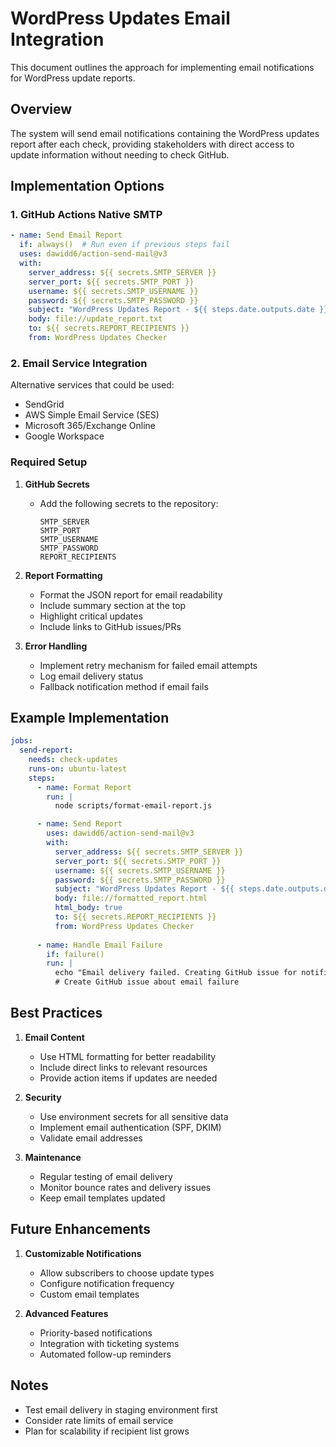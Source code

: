 # WordPress Updates Email Integration

This document outlines the approach for implementing email notifications for WordPress update reports.

## Overview
The system will send email notifications containing the WordPress updates report after each check, providing stakeholders with direct access to update information without needing to check GitHub.

## Implementation Options

### 1. GitHub Actions Native SMTP
```yaml
- name: Send Email Report
  if: always()  # Run even if previous steps fail
  uses: dawidd6/action-send-mail@v3
  with:
    server_address: ${{ secrets.SMTP_SERVER }}
    server_port: ${{ secrets.SMTP_PORT }}
    username: ${{ secrets.SMTP_USERNAME }}
    password: ${{ secrets.SMTP_PASSWORD }}
    subject: "WordPress Updates Report - ${{ steps.date.outputs.date }}"
    body: file://update_report.txt
    to: ${{ secrets.REPORT_RECIPIENTS }}
    from: WordPress Updates Checker
```

### 2. Email Service Integration
Alternative services that could be used:
- SendGrid
- AWS Simple Email Service (SES)
- Microsoft 365/Exchange Online
- Google Workspace

### Required Setup

1. **GitHub Secrets**
   - Add the following secrets to the repository:
     ```
     SMTP_SERVER
     SMTP_PORT
     SMTP_USERNAME
     SMTP_PASSWORD
     REPORT_RECIPIENTS
     ```

2. **Report Formatting**
   - Format the JSON report for email readability
   - Include summary section at the top
   - Highlight critical updates
   - Include links to GitHub issues/PRs

3. **Error Handling**
   - Implement retry mechanism for failed email attempts
   - Log email delivery status
   - Fallback notification method if email fails

## Example Implementation

```yaml
jobs:
  send-report:
    needs: check-updates
    runs-on: ubuntu-latest
    steps:
      - name: Format Report
        run: |
          node scripts/format-email-report.js

      - name: Send Report
        uses: dawidd6/action-send-mail@v3
        with:
          server_address: ${{ secrets.SMTP_SERVER }}
          server_port: ${{ secrets.SMTP_PORT }}
          username: ${{ secrets.SMTP_USERNAME }}
          password: ${{ secrets.SMTP_PASSWORD }}
          subject: "WordPress Updates Report - ${{ steps.date.outputs.date }}"
          body: file://formatted_report.html
          html_body: true
          to: ${{ secrets.REPORT_RECIPIENTS }}
          from: WordPress Updates Checker
          
      - name: Handle Email Failure
        if: failure()
        run: |
          echo "Email delivery failed. Creating GitHub issue for notification failure."
          # Create GitHub issue about email failure
```

## Best Practices

1. **Email Content**
   - Use HTML formatting for better readability
   - Include direct links to relevant resources
   - Provide action items if updates are needed

2. **Security**
   - Use environment secrets for all sensitive data
   - Implement email authentication (SPF, DKIM)
   - Validate email addresses

3. **Maintenance**
   - Regular testing of email delivery
   - Monitor bounce rates and delivery issues
   - Keep email templates updated

## Future Enhancements

1. **Customizable Notifications**
   - Allow subscribers to choose update types
   - Configure notification frequency
   - Custom email templates

2. **Advanced Features**
   - Priority-based notifications
   - Integration with ticketing systems
   - Automated follow-up reminders

## Notes
- Test email delivery in staging environment first
- Consider rate limits of email service
- Plan for scalability if recipient list grows 